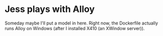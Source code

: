 # Jess plays with Alloy

Someday maybe I'll put a model in here. Right now, the Dockerfile actually runs Alloy on Windows (after I installed X410 (an XWindow server)).
